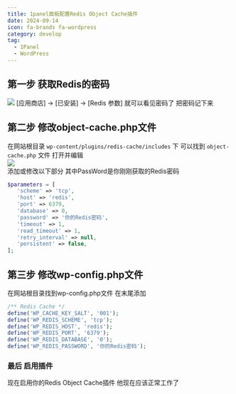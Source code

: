 ```yaml
---
title: 1panel面板配置Redis Object Cache插件
date: 2024-09-14
icon: fa-brands fa-wordpress
category: develop
tag:
  - 1Panel
  - WordPress
---
```


## 第一步 获取Redis的密码
![](https://s3.pysio.online/pysioimages/20241005215409.png)
[应用商店] -> [已安装] -> [Redis 参数] 就可以看见密码了 把密码记下来

## 第二步 修改object-cache.php文件
在网站根目录 ```wp-content/plugins/redis-cache/includes``` 下 可以找到 ```object-cache.php``` 文件 
打开并编辑  
![](https://s3.pysio.online/pysioimages/20241005215426.png)  
添加或修改以下部分 其中PassWord是你刚刚获取的Redis密码
```php
$parameters = [
   'scheme' => 'tcp',
   'host' => 'redis',
   'port' => 6379,
   'database' => 0,
   'password' => '你的Redis密码',
   'timeout' => 1,
   'read_timeout' => 1,
   'retry_interval' => null,
   'persistent' => false,
];
```

## 第三步 修改wp-config.php文件
在网站根目录找到wp-config.php文件 在末尾添加

```php
/** Redis Cache */
define('WP_CACHE_KEY_SALT', '001');
define('WP_REDIS_SCHEME', 'tcp');
define('WP_REDIS_HOST', 'redis');
define('WP_REDIS_PORT', '6379');
define('WP_REDIS_DATABASE', '0');
define('WP_REDIS_PASSWORD', '你的Redis密码');
```
### 最后 启用插件
现在启用你的Redis Object Cache插件 他现在应该正常工作了
